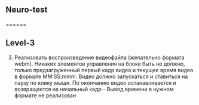 ## Neuro-test

======

## Level-3

3. Реализовать воспроизведение видеофайла (желательно формата webm). Никаких элементов управления на блоке быть не должно, только предзагруженный первый кадр видео и текущее время видео в формате MM:SS:mmm. Видео должно запускаться и ставиться на паузу по клику мыши. По окончанию видео останавливается и возвращается на начальный кадр - Вывод времени в нужном формате не реализован
